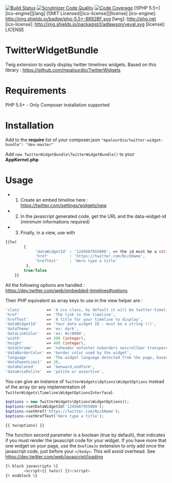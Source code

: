 [![Build Status](https://travis-ci.org/mpalourdio/TwitterWidgetBundle.svg?branch=master)](https://travis-ci.org/mpalourdio/TwitterWidgetBundle)
[![Scrutinizer Code Quality](https://scrutinizer-ci.com/g/mpalourdio/TwitterWidgetBundle/badges/quality-score.png?b=master)](https://scrutinizer-ci.com/g/mpalourdio/TwitterWidgetBundle/?branch=master)
[![Code Coverage](https://scrutinizer-ci.com/g/mpalourdio/TwitterWidgetBundle/badges/coverage.png?b=master)](https://scrutinizer-ci.com/g/mpalourdio/TwitterWidgetBundle/?branch=master)
[![PHP 5.5+][ico-engine]][lang]
[![MIT Licensed][ico-license]][license]
[ico-engine]: http://img.shields.io/badge/php-5.5+-8892BF.svg
[lang]: http://php.net
[ico-license]: http://img.shields.io/packagist/l/adlawson/veval.svg
[license]: LICENSE

TwitterWidgetBundle
===================
Twig extension to easily display twitter timelines widgets. Based on this library : https://github.com/mpalourdio/TwitterWidgets

Requirements
============
PHP 5.5+ - Only Composer installation supported

Installation
============
Add to the **require** list of your composer.json
```"mpalourdio/twitter-widget-bundle": "dev-master"```

Add ```new TwitterWidgetBundle\TwitterWidgetBundle()``` to your **AppKernel.php**

Usage
=====
- 1) Create an embed timeline here : https://twitter.com/settings/widgets/new
- 2) In the javascript generated code, get the URL and the data-widget-id (minimum informations required)
- 3) Finally, in a view, use with 

```php
{{tw(
        {
             'dataWidgetId' : '1245687955000', => the id must be a string (quotes), because of long integer converted to float
             'href'         : 'https://twitter.com/NickName',
             'hrefText'     : 'Here type a title'
         },
        true/false
    }}
```

All the following options are handled : https://dev.twitter.com/web/embedded-timelines#options

Their PHP equivalent as array keys to use in the view helper are  :

```php
'class'           => 'A css class, by default it will be twitter-timeline',
'href'            => 'The link to the timeline',
'hrefText'        => 'A title for your timeline to display',
'dataWidgetId'    => 'Your data widget ID : must be a string (!)',
'dataTheme'       => 'ex: dark',
'dataLinkColor'   => 'ex: #cc0000',
'width'           => 300 (integer),
'height'          => 400 (integer),
'dataChrome'      => 'noheader nofooter noborders noscrollbar transparent', => a string with options separated by a single space
'dataBorderColor' => 'border color used by the widget',
'language'        => 'The widget language detected from the page, based on the HTML lang attribute of your content. You can also set the HTML lang attribute on the embed code itself.',
'dataTweetLimit'  => 20,
'dataRelated'     => 'benward,endform',
'dataAriaPolite'  => 'polite or assertive',
```

You can give an instance of ```TwitterWidgets\Options\WidgetOptions``` instead of the array (or any implementation of ```TwitterWidgets\Timeline\WidgetOptionsInterface```).

```php
$options = new TwitterWidgets\Options\WidgetOptions();
$options->setDataWidgetId('1245687955000');
$options->setHref('https://twitter.com/NickName');
$options->setHrefText('Here type a title');

{{ tw(options) }}
```

The function second parameter is a boolean (true by default), that indicates if you must render the javascript code for your widget. If you have more that one widget on your page,
use the ```OneTimeJs``` extension to only add once the javascript code, just before your ```</body>```. This will avoid overhead. See https://dev.twitter.com/web/javascript/loading

```php
{% block javascripts %}
        <script>{{ twJs() }}</script>
{% endblock %}
```
